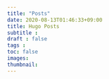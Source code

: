 ```yaml
---
title: "Posts"
date: 2020-08-13T01:46:33+09:00
title: Hugo Posts
subtitle : 
draft : false
tags :
toc: false
images: 
thumbnail:
---
```


